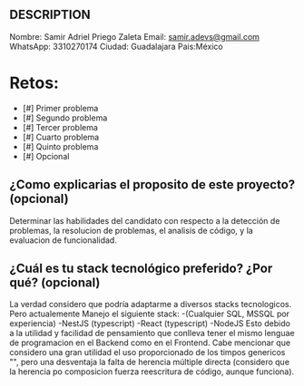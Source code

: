 ## DESCRIPTION

Nombre: Samir Adriel Priego Zaleta
Email: samir.adevs@gmail.com
WhatsApp: 3310270174
Ciudad: Guadalajara
Pais:México

# Retos:
  - [#] Primer problema
  - [#] Segundo problema
  - [#] Tercer problema
  - [#] Cuarto problema
  - [#] Quinto problema
  - [#] Opcional

## ¿Como explicarias el proposito de este proyecto? (opcional)
Determinar las habilidades del candidato con respecto a la detección de problemas, la resolucion de problemas, el analisis de código, y la evaluacion de funcionalidad. 

## ¿Cuál es tu stack tecnológico preferido? ¿Por qué? (opcional)
La verdad considero que podría adaptarme a diversos stacks tecnologicos. 
Pero actualemente Manejo el siguiente stack:
-(Cualquier SQL, MSSQL por experiencia)
-NestJS (typescript)
-React (typescript)
-NodeJS
Esto debido a la utilidad y facilidad de pensamiento que conlleva tener el mismo lenguae de programacion en el Backend como en el Frontend.
Cabe mencionar que considero una gran utilidad el uso proporcionado de los timpos genericos "<T>", pero una desventaja la falta de herencia múltiple directa (considero que la herencia po composicion fuerza reescritura de código, aunque funciona).
